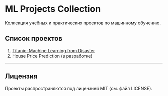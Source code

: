 # ML Projects Collection

Коллекция учебных и практических проектов по машинному обучению.

## Список проектов

1. [Titanic: Machine Learning from Disaster](./titanic/README.md)
2. House Price Prediction (в разработке)

---

## Лицензия

Проекты распространяются под лицензией MIT (см. файл LICENSE).
